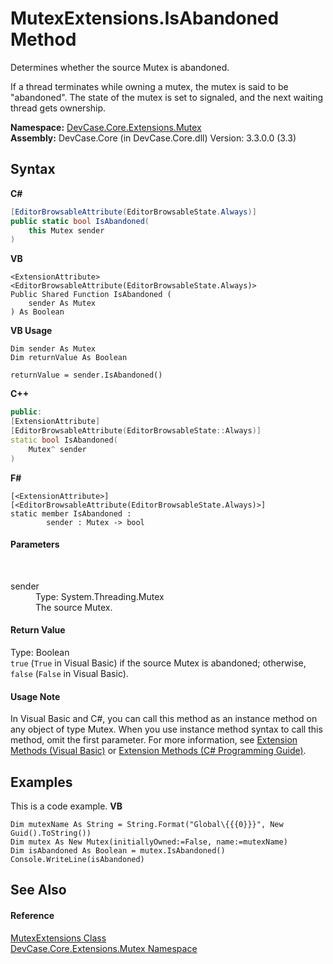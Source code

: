# MutexExtensions.IsAbandoned Method 
 

Determines whether the source Mutex is abandoned. 

 If a thread terminates while owning a mutex, the mutex is said to be "abandoned". The state of the mutex is set to signaled, and the next waiting thread gets ownership.

**Namespace:**&nbsp;<a href="N_DevCase_Core_Extensions_Mutex">DevCase.Core.Extensions.Mutex</a><br />**Assembly:**&nbsp;DevCase.Core (in DevCase.Core.dll) Version: 3.3.0.0 (3.3)

## Syntax

**C#**<br />
``` C#
[EditorBrowsableAttribute(EditorBrowsableState.Always)]
public static bool IsAbandoned(
	this Mutex sender
)
```

**VB**<br />
``` VB
<ExtensionAttribute>
<EditorBrowsableAttribute(EditorBrowsableState.Always)>
Public Shared Function IsAbandoned ( 
	sender As Mutex
) As Boolean
```

**VB Usage**<br />
``` VB Usage
Dim sender As Mutex
Dim returnValue As Boolean

returnValue = sender.IsAbandoned()
```

**C++**<br />
``` C++
public:
[ExtensionAttribute]
[EditorBrowsableAttribute(EditorBrowsableState::Always)]
static bool IsAbandoned(
	Mutex^ sender
)
```

**F#**<br />
``` F#
[<ExtensionAttribute>]
[<EditorBrowsableAttribute(EditorBrowsableState.Always)>]
static member IsAbandoned : 
        sender : Mutex -> bool 

```


#### Parameters
&nbsp;<dl><dt>sender</dt><dd>Type: System.Threading.Mutex<br />The source Mutex.</dd></dl>

#### Return Value
Type: Boolean<br />`true` (`True` in Visual Basic) if the source Mutex is abandoned; otherwise, `false` (`False` in Visual Basic).

#### Usage Note
In Visual Basic and C#, you can call this method as an instance method on any object of type Mutex. When you use instance method syntax to call this method, omit the first parameter. For more information, see <a href="https://docs.microsoft.com/dotnet/visual-basic/programming-guide/language-features/procedures/extension-methods">Extension Methods (Visual Basic)</a> or <a href="https://docs.microsoft.com/dotnet/csharp/programming-guide/classes-and-structs/extension-methods">Extension Methods (C# Programming Guide)</a>.

## Examples
This is a code example. 
**VB**<br />
``` VB
Dim mutexName As String = String.Format("Global\{{{0}}}", New Guid().ToString())
Dim mutex As New Mutex(initiallyOwned:=False, name:=mutexName)
Dim isAbandoned As Boolean = mutex.IsAbandoned()
Console.WriteLine(isAbandoned)
```


## See Also


#### Reference
<a href="T_DevCase_Core_Extensions_Mutex_MutexExtensions">MutexExtensions Class</a><br /><a href="N_DevCase_Core_Extensions_Mutex">DevCase.Core.Extensions.Mutex Namespace</a><br />